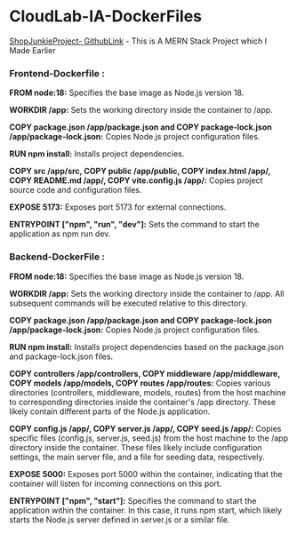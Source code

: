 # CloudLab-IA-DockerFiles

[ShopJunkieProject- GithubLink](https://github.com/Madhuram52/ShopJunkie)   - This is A MERN Stack Project which I Made Earlier


<h3>Frontend-Dockerfile :</h3>


**FROM node:18:** Specifies the base image as Node.js version 18.

**WORKDIR /app:** Sets the working directory inside the container to /app.

**COPY package.json /app/package.json and COPY package-lock.json /app/package-lock.json:** Copies Node.js project configuration files.

**RUN npm install:** Installs project dependencies.

**COPY src /app/src, COPY public /app/public, COPY index.html /app/, COPY README.md /app/, COPY vite.config.js /app/:** Copies project source code and configuration files.

**EXPOSE 5173:** Exposes port 5173 for external connections.

**ENTRYPOINT ["npm", "run", "dev"]:** Sets the command to start the application as npm run dev.


<h3>Backend-DockerFile : </h3>

**FROM node:18:** Specifies the base image as Node.js version 18.

**WORKDIR /app:** Sets the working directory inside the container to /app. All subsequent commands will be executed relative to this directory.

**COPY package.json /app/package.json and COPY package-lock.json /app/package-lock.json:** Copies Node.js project configuration files.

**RUN npm install:** Installs project dependencies based on the package.json and package-lock.json files.

**COPY controllers /app/controllers, COPY middleware /app/middleware, COPY models /app/models, COPY routes /app/routes:** Copies various directories (controllers, middleware, models, routes) from the host machine to corresponding directories inside the container's /app directory. These likely contain different parts of the Node.js application.

**COPY config.js /app/, COPY server.js /app/, COPY seed.js /app/:** Copies specific files (config.js, server.js, seed.js) from the host machine to the /app directory inside the container. These files likely include configuration settings, the main server file, and a file for seeding data, respectively.

**EXPOSE 5000:** Exposes port 5000 within the container, indicating that the container will listen for incoming connections on this port.

**ENTRYPOINT ["npm", "start"]:** Specifies the command to start the application within the container. In this case, it runs npm start, which likely starts the Node.js server defined in server.js or a similar file.
